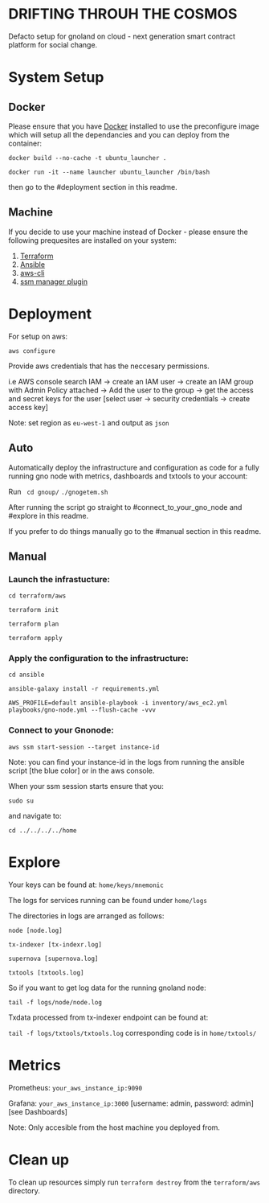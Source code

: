 # DRIFTING THROUH THE COSMOS

Defacto setup for gnoland on cloud - next generation smart contract platform for social change.

# System Setup

## Docker

Please ensure that you have [Docker](https://www.docker.com/products/docker-desktop/) installed to use the preconfigure image which will setup all the dependancies and you can deploy from the container:


````docker build --no-cache -t ubuntu_launcher .````

````docker run -it --name launcher ubuntu_launcher /bin/bash```` 

then go to the #deployment section in this readme.

## Machine

If you decide to use your machine instead of Docker - please ensure the following prequesites are installed on your system:

 1. [Terraform](https://developer.hashicorp.com/terraform/tutorials/aws-get-started/install-cli)
 2. [Ansible](https://docs.ansible.com/ansible/latest/installation_guide/intro_installation.html)
 3. [aws-cli](https://docs.aws.amazon.com/cli/latest/userguide/getting-started-install.html)
 4. [ssm manager plugin](https://docs.aws.amazon.com/systems-manager/latest/userguide/session-manager-working-with-install-plugin.html)

# Deployment

For setup on aws:

````aws configure````

Provide aws credentials that has the neccesary permissions.

i.e AWS console search IAM -> create an IAM user -> create an IAM group with Admin Policy attached -> Add the user to the group -> get the access and secret keys for the user [select user -> security credentials -> create access key]

Note: set region as ````eu-west-1```` and output as ````json````

## Auto

Automatically deploy the infrastructure and configuration as code for a fully running gno node with metrics, dashboards and txtools to your account:

Run ```` cd gnoup/````
    ````./gnogetem.sh````

After running the script go straight to #connect_to_your_gno_node and #explore in this readme.

If you prefer to do things manually go to the #manual section in this readme.

## Manual

### Launch the infrastucture:

````cd terraform/aws````

````terraform init````

````terraform plan````

````terraform apply````

### Apply the configuration to the infrastructure:

````cd ansible````

````ansible-galaxy install -r requirements.yml````

````AWS_PROFILE=default ansible-playbook -i inventory/aws_ec2.yml playbooks/gno-node.yml --flush-cache -vvv````

### Connect to your Gnonode:

````aws ssm start-session --target instance-id````

Note: you can find your instance-id in the logs from running the ansible script [the blue color] or in the aws console.

When your ssm session starts ensure that you:

````sudo su````

and navigate to:

````cd ../../../../home````

# Explore

Your keys can be found at: ````home/keys/mnemonic````

The logs for services running can be found under ````home/logs````

The directories in logs are arranged as follows:

````node [node.log]````

````tx-indexer [tx-indexr.log]````

````supernova [supernova.log]````

````txtools [txtools.log]````

So if you want to get log data for the running gnoland node: 

````tail -f logs/node/node.log````

Txdata processed from tx-indexer endpoint can be found at: 

````tail -f logs/txtools/txtools.log````  corresponding code is in ````home/txtools/````

# Metrics

Prometheus:  ````your_aws_instance_ip:9090````

Grafana: ````your_aws_instance_ip:3000```` [username: admin, password: admin] [see Dashboards]

Note: Only accesible from the host machine you deployed from. 

# Clean up

To clean up resources simply run ````terraform destroy```` from the ````terraform/aws```` directory.
